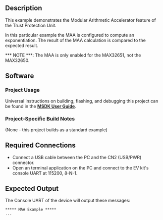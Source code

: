 ## Description

This example demonstrates the Modular Arithmetic Accelerator feature of the Trust Protection Unit.

In this particular example the MAA is configured to compute an exponentiation. The result of the MAA calculation is compared to the expected result.

*** NOTE ***: The MAA is only enabled for the MAX32651, not the MAX32650.


## Software

### Project Usage

Universal instructions on building, flashing, and debugging this project can be found in the **[MSDK User Guide](https://analog-devices-msdk.github.io/msdk/USERGUIDE/)**.

### Project-Specific Build Notes

(None - this project builds as a standard example)

## Required Connections

-   Connect a USB cable between the PC and the CN2 (USB/PWR) connector.
-   Open an terminal application on the PC and connect to the EV kit's console UART at 115200, 8-N-1.

## Expected Output

The Console UART of the device will output these messages:

```
***** MAA Example *****
...
```
